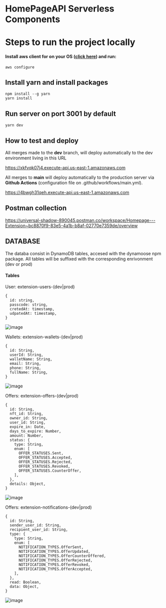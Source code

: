 # HomePageAPI Serverless Components

# Steps to run the project locally

#### Install aws client for on your OS ([click here](https://docs.aws.amazon.com/cli/latest/userguide/getting-started-install.html)) and run:

```
aws configure
```


## Install yarn and install packages

```
npm install --g yarn
yarn install
```

## Run server on port 3001 by default

```
yarn dev
```

## How to test and deploy

All merges made to the **dev** branch, will deploy automatically to the dev environment living in this URL

https://xkfvqk07j4.execute-api.us-east-1.amazonaws.com

All merges to **main** will deploy automatically to the production server via  **Github Actions** (configuration file on .github/workflows/main.yml).

https://4bwgh31qeh.execute-api.us-east-1.amazonaws.com


## Postman collection

https://universal-shadow-890045.postman.co/workspace/Homepage---Extension~bc8870f9-83e5-4a1b-b8af-02770e7359de/overview

## DATABASE

The databa consist in DynamoDB tables, accesed with the dynamoose npm package.
All tables will be suffixed with the corresponding enrivonment (dev or prod)

#### Tables

User: extension-users-(dev|prod)

```
{
  id: string,
  passcode: string,
  cretedAt: timestamp,
  udpatedAt: timestamp,
}
```
![image](https://user-images.githubusercontent.com/6401468/151684730-08824c4b-53a4-421d-8a8c-c0b6f298575e.png)

Wallets: extension-wallets-(dev|prod)

```
{
  id: String,
  userId: String,
  walletName: String,
  email: String,
  phone: String,
  fullName: String,
}
```
![image](https://user-images.githubusercontent.com/6401468/151684726-c2acd7a3-6bab-4d64-99d7-58df6a32d24f.png)


Offers: extension-offers-(dev|prod)

```
{
  id: String,
  nft_id: String,
  owner_id: String,
  user_id: String,
  expire_in: Date,
  days_to_expire: Number,
  amount: Number,
  status: {
    type: String,
    enum: [
      OFFER_STATUSES.Sent,
      OFFER_STATUSES.Accepted,
      OFFER_STATUSES.Rejected,
      OFFER_STATUSES.Revoked,
      OFFER_STATUSES.CounterOffer,
    ],
  },
  details: Object,
}
```
![image](https://user-images.githubusercontent.com/6401468/151673382-9b895144-1e3d-4326-ace7-9f17e77b6321.png)


Offers: extension-notifications-(dev|prod)

```
{
  id: String,
  sender_user_id: String,
  recipient_user_id: String,
  type: {
    type: String,
    enum: [
      NOTIFICATION_TYPES.OfferSent,
      NOTIFICATION_TYPES.OfferUpdated,
      NOTIFICATION_TYPES.OfferCounterOffered,
      NOTIFICATION_TYPES.OfferRejected,
      NOTIFICATION_TYPES.OfferRevoked,
      NOTIFICATION_TYPES.OfferAccepted,
    ],
  },
  read: Boolean,
  data: Object,
}
```

![image](https://user-images.githubusercontent.com/6401468/151684717-18906831-93bb-4e6b-87ec-d7151d888846.png)


